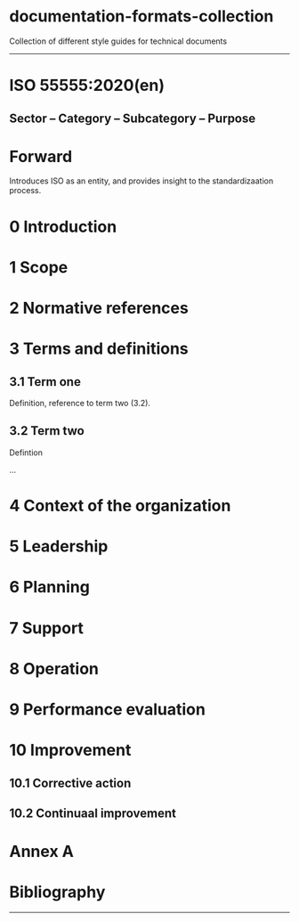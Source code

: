# documentation-formats-collection
Collection of different style guides for technical documents

---

# ISO 55555:2020(en) 

## Sector – Category – Subcategory – Purpose

# Forward

Introduces ISO as an entity, and provides insight to the standardizaation process.

# 0 Introduction

# 1 Scope

# 2 Normative references

# 3 Terms and definitions

## 3.1 Term one

Definition, reference to term two (3.2). 

## 3.2 Term two

Defintion

...


# 4 Context of the organization

# 5 Leadership

# 6 Planning

# 7 Support

# 8 Operation

# 9 Performance evaluation

# 10 Improvement

## 10.1 Corrective action

## 10.2 Continuaal improvement

# Annex A

# Bibliography

---

